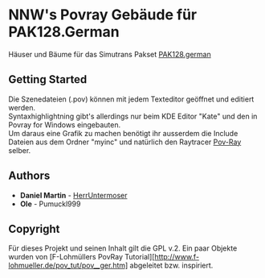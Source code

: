 # NNW's Povray Gebäude für PAK128.German

Häuser und Bäume für das Simutrans Pakset [PAK128.german](https://www.simutrans-forum.de/mybb/forumdisplay.php?fid=29)

## Getting Started

Die Szenedateien (.pov) können mit jedem Texteditor geöffnet und editiert werden.<br>
Syntaxhighlightning gibt's allerdings nur beim KDE Editor "Kate" und den in Povray for Windows eingebauten.<br>
Um daraus eine Grafik zu machen benötigt ihr ausserdem die Include Dateien aus dem Ordner "myinc" und natürlich den Raytracer [Pov-Ray](www.povray.org) selber.

## Authors

* **Daniel Martin** - [HerrUntermoser](https://github.com/HerrUntermoser)
* **Ole** - Pumuckl999

## Copyright
Für dieses Projekt und seinen Inhalt gilt die GPL v.2.
Ein paar Objekte wurden von [F-Lohmüllers PovRay Tutorial][http://www.f-lohmueller.de/pov_tut/pov__ger.htm] abgeleitet bzw. inspiriert.
